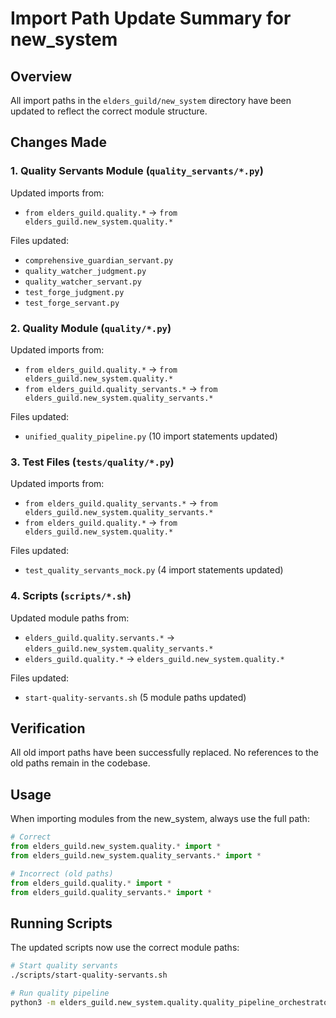 # Import Path Update Summary for new_system

## Overview
All import paths in the `elders_guild/new_system` directory have been updated to reflect the correct module structure.

## Changes Made

### 1. Quality Servants Module (`quality_servants/*.py`)
Updated imports from:
- `from elders_guild.quality.*` → `from elders_guild.new_system.quality.*`

Files updated:
- `comprehensive_guardian_servant.py`
- `quality_watcher_judgment.py`
- `quality_watcher_servant.py`
- `test_forge_judgment.py`
- `test_forge_servant.py`

### 2. Quality Module (`quality/*.py`)
Updated imports from:
- `from elders_guild.quality.*` → `from elders_guild.new_system.quality.*`
- `from elders_guild.quality_servants.*` → `from elders_guild.new_system.quality_servants.*`

Files updated:
- `unified_quality_pipeline.py` (10 import statements updated)

### 3. Test Files (`tests/quality/*.py`)
Updated imports from:
- `from elders_guild.quality_servants.*` → `from elders_guild.new_system.quality_servants.*`
- `from elders_guild.quality.*` → `from elders_guild.new_system.quality.*`

Files updated:
- `test_quality_servants_mock.py` (4 import statements updated)

### 4. Scripts (`scripts/*.sh`)
Updated module paths from:
- `elders_guild.quality.servants.*` → `elders_guild.new_system.quality_servants.*`
- `elders_guild.quality.*` → `elders_guild.new_system.quality.*`

Files updated:
- `start-quality-servants.sh` (5 module paths updated)

## Verification
All old import paths have been successfully replaced. No references to the old paths remain in the codebase.

## Usage
When importing modules from the new_system, always use the full path:
```python
# Correct
from elders_guild.new_system.quality.* import *
from elders_guild.new_system.quality_servants.* import *

# Incorrect (old paths)
from elders_guild.quality.* import *
from elders_guild.quality_servants.* import *
```

## Running Scripts
The updated scripts now use the correct module paths:
```bash
# Start quality servants
./scripts/start-quality-servants.sh

# Run quality pipeline
python3 -m elders_guild.new_system.quality.quality_pipeline_orchestrator run --path /path/to/project
```